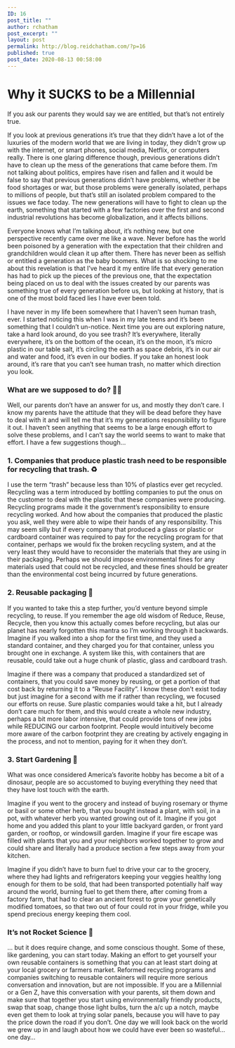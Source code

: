 ```yaml
---
ID: 16
post_title: ""
author: rchatham
post_excerpt: ""
layout: post
permalink: http://blog.reidchatham.com/?p=16
published: true
post_date: 2020-08-13 00:58:00
---
```

<h1>Why it SUCKS to be a Millennial</h1>
<p>If you ask our parents they would say we are entitled, but that’s not entirely true.</p>
<p>If you look at previous generations it’s true that they didn’t have a lot of the luxuries of the modern world that we are living in today, they didn’t grow up with the internet, or smart phones, social media, Netflix, or computers really. There is one glaring difference though, previous generations didn’t have to clean up the mess of the generations that came before them. I’m not talking about politics, empires have risen and fallen and it would be false to say that previous generations didn’t have problems, whether it be food shortages or war, but those problems were generally isolated, perhaps to millions of people, but that’s still an isolated problem compared to the issues we face today. The new generations will have to fight to clean up the earth, something that started with a few factories over the first and second industrial revolutions has become globalization, and it affects billions.</p>
<p>Everyone knows what I’m talking about, it’s nothing new, but one perspective recently came over me like a wave. Never before has the world been poisoned by a generation with the expectation that their children and grandchildren would clean it up after them. There has never been as selfish or entitled a generation as the baby boomers. What is so shocking to me about this revelation is that I’ve heard it my entire life that every generation has had to pick up the pieces of the previous one, that the expectation being placed on us to deal with the issues created by our parents was something true of every generation before us, but looking at history, that is one of the most bold faced lies I have ever been told.</p>
<p>I have never in my life been somewhere that I haven’t seen human trash, ever. I started noticing this when I was in my late teens and it’s been something that I couldn’t un-notice. Next time you are out exploring nature, take a hard look around, do you see trash? It’s everywhere, literally everywhere, it’s on the bottom of the ocean, it’s on the moon, it’s micro plastic in our table salt, it’s circling the earth as space debris, it’s in our air and water and food, it’s even in our bodies. If you take an honest look around, it’s rare that you can’t see human trash, no matter which direction you look.</p>
<h3>What are we supposed to do? 🤷‍♂️</h3>
<p>Well, our parents don’t have an answer for us, and mostly they don’t care. I know my parents have the attitude that they will be dead before they have to deal with it and will tell me that it’s my generations responsibility to figure it out. I haven’t seen anything that seems to be a large enough effort to solve these problems, and I can’t say the world seems to want to make that effort. I have a few suggestions though…</p>
<h3>1. Companies that produce plastic trash need to be responsible for recycling that trash. ♻️</h3>
<p>I use the term “trash” because less than 10% of plastics ever get recycled. Recycling was a term introduced by bottling companies to put the onus on the customer to deal with the plastic that these companies were producing. Recycling programs made it the government’s responsibility to ensure recycling worked. And how about the companies that produced the plastic you ask, well they were able to wipe their hands of any responsibility.
This may seem silly but if every company that produced a glass or plastic or cardboard container was required to pay for the recycling program for that container, perhaps we would fix the broken recycling system, and at the very least they would have to reconsider the materials that they are using in their packaging. Perhaps we should impose environmental fines for any materials used that could not be recycled, and these fines should be greater than the environmental cost being incurred by future generations.</p>
<h3>2. Reusable packaging 🥡</h3>
<p>If you wanted to take this a step further, you’d venture beyond simple recycling, to reuse. If you remember the age old wisdom of Reduce, Reuse, Recycle, then you know this actually comes before recycling, but alas our planet has nearly forgotten this mantra so I’m working through it backwards.
Imagine if you walked into a shop for the first time, and they used a standard container, and they charged you for that container, unless you brought one in exchange. A system like this, with containers that are reusable, could take out a huge chunk of plastic, glass and cardboard trash.</p>
<p>Imagine if there was a company that produced a standardized set of containers, that you could save money by reusing, or get a portion of that cost back by returning it to a “Reuse Facility”. I know these don’t exist today but just imagine for a second with me if rather than recycling, we focused our efforts on reuse. Sure plastic companies would take a hit, but I already don’t care much for them, and this would create a whole new industry, perhaps a bit more labor intensive, that could provide tons of new jobs while REDUCING our carbon footprint. People would intuitively become more aware of the carbon footprint they are creating by actively engaging in the process, and not to mention, paying for it when they don’t.</p>
<h3>3. Start Gardening 🥦</h3>
<p>What was once considered America’s favorite hobby has become a bit of a dinosaur, people are so accustomed to buying everything they need that they have lost touch with the earth.</p>
<p>Imagine if you went to the grocery and instead of buying rosemary or thyme or basil or some other herb, that you bought instead a plant, with soil, in a pot, with whatever herb you wanted growing out of it. Imagine if you got home and you added this plant to your little backyard garden, or front yard garden, or rooftop, or windowsill garden. Imagine if your fire escape was filled with plants that you and your neighbors worked together to grow and could share and literally had a produce section a few steps away from your kitchen.</p>
<p>Imagine if you didn’t have to burn fuel to drive your car to the grocery, where they had lights and refrigerators keeping your veggies healthy long enough for them to be sold, that had been transported potentially half way around the world, burning fuel to get them there, after coming from a factory farm, that had to clear an ancient forest to grow your genetically modified tomatoes, so that two out of four could rot in your fridge, while you spend precious energy keeping them cool.</p>
<h3>It’s not Rocket Science 🚀</h3>
<p>… but it does require change, and some conscious thought. Some of these, like gardening, you can start today. Making an effort to get yourself your own reusable containers is something that you can at least start doing at your local grocery or farmers market. Reformed recycling programs and companies switching to reusable containers will require more serious conversation and innovation, but are not impossible. If you are a Millennial or a Gen Z, have this conversation with your parents, sit them down and make sure that together you start using environmentally friendly products, swap that soap, change those light bulbs, turn the a/c up a notch, maybe even get them to look at trying solar panels, because you will have to pay the price down the road if you don’t. One day we will look back on the world we grew up in and laugh about how we could have ever been so wasteful… one day…</p>